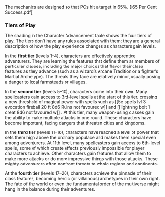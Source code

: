 The mechanics are designed so that PCs hit a target in 65%.
[[65 Per Cent Success.pdf]]

### Tiers of Play

The shading in the Character Advancement table shows the four tiers of play. The tiers don’t have any rules associated with them; they are a general description of how the play experience changes as characters gain levels.

In the **first tier** (levels 1–4), characters are effectively apprentice adventurers. They are learning the features that define them as members of particular classes, including the major choices that flavor their class features as they advance (such as a wizard’s Arcane Tradition or a fighter’s Martial Archetype). The threats they face are relatively minor, usually posing a danger to local farmsteads or villages.

In the **second tier** (levels 5–10), characters come into their own. Many spellcasters gain access to 3rd-level spells at the start of this tier, crossing a new threshold of magical power with spells such as [[5e spells lvl 3 evocation fireball 20 ft 8d6 Ruins not favoured w]] and [[lightning bolt 1 creat 8d6 not favoured w]] . At this tier, many weapon-using classes gain the ability to make multiple attacks in one round. These characters have become important, facing dangers that threaten cities and kingdoms.

In the **third tier** (levels 11–16), characters have reached a level of power that sets them high above the ordinary populace and makes them special even among adventurers. At 11th level, many spellcasters gain access to 6th-level spells, some of which create effects previously impossible for player characters to achieve. Other characters gain features that allow them to make more attacks or do more impressive things with those attacks. These mighty adventurers often confront threats to whole regions and continents.

At the **fourth tier** (levels 17–20), characters achieve the pinnacle of their class features, becoming heroic (or villainous) archetypes in their own right. The fate of the world or even the fundamental order of the multiverse might hang in the balance during their adventures.
